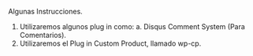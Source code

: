 Algunas Instrucciones.

1. Utilizaremos algunos plug in como:
   a. Disqus Comment System (Para Comentarios).
2. Utilizaremos el Plug in Custom Product, llamado wp-cp.
